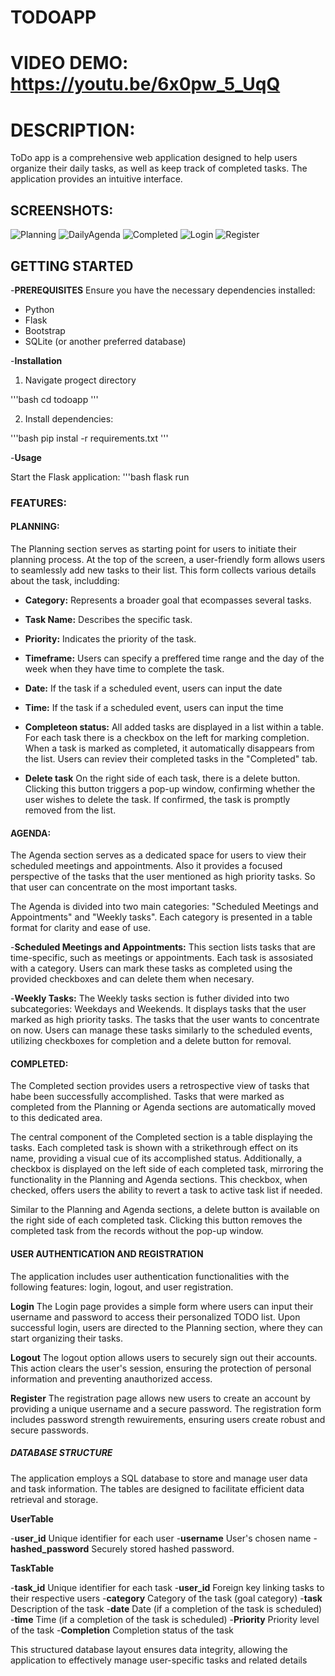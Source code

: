 # TODOAPP
# VIDEO DEMO: <https://youtu.be/6x0pw_5_UqQ>
# DESCRIPTION:
ToDo app is a comprehensive web application designed to help users organize their daily tasks, as well as keep track of completed tasks.
The application provides an intuitive interface.

## SCREENSHOTS:
![Planning](/static/planning_screenshort.png)
![DailyAgenda](/static/agenda_screenshort.png)
![Completed](/static/completed_screenshort.png)
![Login](/static/login_screenshort.png)
![Register](/static/register_screenshort.png)

## GETTING STARTED
-**PREREQUISITES**
Ensure you have the necessary dependencies installed:
- Python
- Flask
- Bootstrap
- SQLite (or another preferred database)

-**Installation**
1. Navigate progect directory

'''bash
cd todoapp
'''

2. Install dependencies:

'''bash
pip instal -r requirements.txt
'''

-**Usage**

Start the Flask application:
'''bash
flask run


### FEATURES:

#### PLANNING:
The Planning section serves as starting point for users to initiate their planning process.
At the top of the screen, a user-friendly form allows users to seamlessly add new tasks to
their list. This form collects various details about the task, includding:

- **Category:** Represents a broader goal that ecompasses several tasks.
- **Task Name:** Describes the specific task.
- **Priority:** Indicates the priority of the task.
- **Timeframe:** Users can specify a preffered time range and the day of the week when they
have time to complete the task.
- **Date:** If the task if a scheduled event, users can input the date
- **Time:** If the task if a scheduled event, users can input the time

- **Completeon status:**
All added tasks are displayed in a list within a table. For each task there is a checkbox on
the left for marking completion. When a task is marked as completed, it automatically disappears
from the list. Users can reviev their completed tasks in the "Completed" tab.

- **Delete task**
On the right side of each task, there is a delete button. Clicking this button triggers a pop-up
window, confirming whether the user wishes to delete the task. If confirmed, the task is promptly
removed from the list.


#### AGENDA:
The Agenda section serves as a dedicated space for users to view their scheduled meetings and
appointments. Also it provides a focused perspective of the tasks that the user mentioned as
high priority tasks. So that user can concentrate on the most important tasks.

The Agenda is divided into two main categories: "Scheduled Meetings and Appointments" and
"Weekly tasks". Each category is presented in a table format for clarity and ease of use.

-**Scheduled Meetings and Appointments:**
This section lists tasks that are time-specific, such as meetings or appointments. Each task
is assosiated with a category. Users can mark these tasks as completed using the provided
checkboxes and can delete them when necesary.

-**Weekly Tasks:**
The Weekly tasks section is futher divided into two subcategories: Weekdays and Weekends.
It displays tasks that the user marked as high priority tasks. The tasks that the user
wants to concentrate on now. Users can manage these tasks similarly to the scheduled events,
utilizing checkboxes for completion and a delete button for removal.


#### COMPLETED:
The Completed section provides users a retrospective view of tasks that habe been successfully
accomplished. Tasks that were marked as completed from the Planning or Agenda sections are
automatically moved to this dedicated area.

The central component of the Completed section is a table displaying the tasks. Each completed task
is shown with a strikethrough effect on its name, providing a visual cue of its accomplished status.
Additionally, a checkbox is displayed on the left side of each completed task, mirroring the
functionality in the Planning and Agenda sections. This checkbox, when checked, offers users the
ability to revert a task to active task list if needed.

Similar to the Planning and Agenda sections, a delete button is available on the right side of each
completed task. Clicking this button removes the completed task from the records without the pop-up
window.

#### USER AUTHENTICATION AND REGISTRATION
The application includes user authentication functionalities with the following features:
login, logout, and user registration.

**Login**
The Login page provides a simple form where users can input their username and password to access
their personalized TODO list. Upon successful login, users are directed to the Planning section,
where they can start organizing their tasks.

**Logout**
The logout option allows users to securely sign out their accounts. This action clears the user's
session, ensuring the protection of personal information and preventing anauthorized access.

**Register**
The registration page allows new users to create an account by providing a unique username and a
secure password. The registration form includes password strength rewuirements, ensuring users
create robust and secure passwords.


##### DATABASE STRUCTURE
The application employs a SQL database to store and manage user data and task information.
The tables are designed to facilitate efficient data retrieval and storage.

**UserTable**

-**user_id** Unique identifier for each user
-**username** User's chosen name
-**hashed_password** Securely stored hashed password.

**TaskTable**

-**task_id** Unique identifier for each task
-**user_id** Foreign key linking tasks to their respective users
-**category** Category of the task (goal category)
-**task** Description of the task
-**date** Date (if a completion of the task is scheduled)
-**time** Time (if a completion of the task is scheduled)
-**Priority** Priority level of the task
-**Completion** Completion status of the task

This structured database layout ensures data integrity, allowing the application to effectively
manage user-specific tasks and related details



